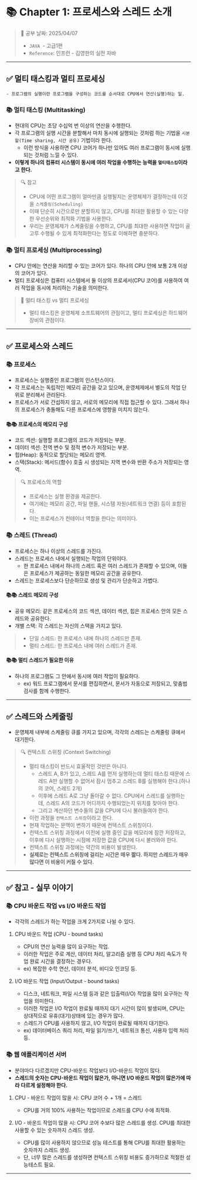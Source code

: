 # 📚 Chapter 1: 프로세스와 스레드 소개

> 📌 공부 날짜: 2025/04/07
> - `JAVA `- 고급1편
> - `Reference`: 인프런 - 김영한의 실전 자바

---

## ✅ 멀티 태스킹과 멀티 프로세싱
    - 프로그램의 실행이란 프로그램을 구성하는 코드를 순서대로 CPU에서 연산(실행)하는 일.

### 📚 멀티 태스킹 (Multitasking)
- 현대의 CPU는 초당 수십억 번 이상의 연산을 수행한다.
- 각 프로그램의 실행 시간을 분할해서 마치 동시에 실행되는 것처럼 하는 기법을 `시분할(Time sharing, 시간 공유)` 기법이라 한다.
  - 이런 방식을 사용하면 CPU 코어가 하나만 있어도 여러 프로그램이 동시에 실행되는 것처럼 느낄 수 있다.
- **이렇게 하나의 컴퓨터 시스템이 동시에 여러 작업을 수행하는 능력을 `멀티태스킹`이라고 한다.**
    
> 🔍 참고
> - CPU에 어떤 프로그램이 얼마만큼 실행될지는 운영체제가 결정하는데 이것을 `스케줄링(Scheduling)`
> - 이때 단순히 시간으로만 분할하지 않고, CPU를 최대한 활용할 수  있는 다양한 우선순위와 최적화 기법을 사용한다.
> - 우리는 운영체제가 스케줄링을 수행하고, CPU를 최대한 사용하면 작업이 골고루 수행될 수 있게 최적화한다는 정도로 이해하면 충분하다.

### 📚 멀티 프로세싱 (Multiprocessing)
- CPU 안에는 연산을 처리할 수 있는 코어가 있다. 하나의 CPU 안에 보통 2개 이상의 코어가 있다.
- 멀티 프로세싱은 컴퓨터 시스템에서 둘 이상의 프로세서(CPU 코어)를 사용하여 여러 작업을 동시에 처리하는 기술을 의미한다.

> 🤔 멀티 태스킹 vs 멀티 프로세싱
> - 멀티 태스킹은 운영체제 소프트웨어의 관점이고, 멀티 프로세싱은 하드웨어 장비의 관점이다.

---

## ✅ 프로세스와 스레드
### 📚 프로세스
- 프로세스는 실행중인 프로그램의 인스턴스이다.
- 각 프로세스는 독립적인 메모리 공간을 갖고 있으며, 운영체제에서 별도의 작업 단위로 분리해서 관리된다.
- 프로세스가 서로 간섭하지 않고, 서로의 메모리에 직접 접근할 수 있다. 그래서 하나의 프로세스가 충돌해도 다른 프로세스에 영향을 미치지 않는다.

#### 📚📚 프로세스의 메모리 구성
- 코드 섹션: 실행할 프로그램의 코드가 저장되는 부분.
- 데이터 섹션: 전역 변수 및 정적 변수가 저장되는 부분.
- 힙(Heap): 동적으로 할당되는 메모리 영역.
- 스택(Stack): 메서드(함수) 호출 시 생성되는 지역 변수와 반환 주소가 저장되는 영역.

> 🔍 프로세스의 역할
> - 프로세스는 실행 환경을 제공한다.
> - 여기에는 메모리 공간, 파일 핸들, 시스템 자원(네트워크 연결) 등이 포함된다.
> - 이는 프로세스가 컨테이너 역할을 한다는 의미이다.

### 📚 스레드 (Thread)
- 프로세스는 하나 이상의 스레드를 가진다.
- 스레드는 프로세스 내에서 실행되는 작업의 단위이다.
  - 한 프로세스 내에서 하나의 스레드 혹은 여러 스레드가 존재할 수 있으며, 이들은 프로세스가 제공하는 동일한 메모리 공간을 공유한다.
- 스레드는 프로세스보다 단순하므로 생성 및 관리가 단순하고 가볍다.

#### 📚📚 스레드 메모리 구성
- 공유 메모리: 같은 프로세스의 코드 섹션, 데이터 섹션, 힙은 프로세스 안의 모든 스레드와 공유한다.
- 개별 스택: 각 스레드는 자신의 스택을 가지고 있다.

> - 단일 스레드: 한 프로세스 내에 하나의 스레드만 존재.
> - 멀티 스레드: 한 프로세스 내에 여러 스레드가 존재.

#### 📚📚 멀티 스레드가 필요한 이유
- 하나의 프로그램도 그 안에서 동시에 여러 작업이 필요하다.
    - ex) 워드 프로그램에서 문서를 편집하면서, 문서가 자동으로 저장되고, 맞춤법 검사를 함께 수행한다.

---

## ✅ 스레드와 스케줄링
- 운영체제 내부에 스케줄링 큐를 가지고 있으며, 각각의 스레드는 스케줄링 큐에서 대기한다.

> 🔍 컨텍스트 스위칭 (Context Switching)
> - 멀티 태스킹이 반드시 효울적인 것만은 아니다.
>   - 스레드 A, B가 있고, 스레드 A를 먼저 실행하는데 멀티 태스킹 때문에 스레드 A만 실행할 수 없어서 잠시 멈추고 스레드 B를 실행해야 한다.(하나의 코어, 스레드 2개)
>   - 이후에 스레드 A로 그냥 돌아갈 수 없다. CPU에서 스레드를 실행하는데, 스레드 A의 코드가 어디까지 수행되었는지 위치를 찾아야 한다.
>   - 그리고 계산하던 변수들의 값을 CPU에 다시 불러들여야 한다.
> - 이런 과정을 `컨텍스트 스위칭`이라고 한다.
> - 현재 작업하는 문맥이 변하기 때문에 컨텍스트 스위칭이다.
> - 컨텍스트 스위칭 과정에서 이전에 실행 중인 값을 메모리에 잠깐 저장하고, 이후에 다시 실행하는 시점에 저장한 값을 CPU에 다시 불러와야 한다.
> - 컨텍스트 스위칭 과정에는 약간의 비용이 발생한다.
> - **실제로는 컨텍스트 스위칭에 걸리는 시간은 매우 짧다. 하지만 스레드가 매우 많다면 이 비용이 커질 수 있다.** 

---

## ✅ 참고 - 실무 이야기
### 📚 CPU 바운드 작업 vs I/O 바운드 작업
  - 각각의 스레드가 하는 작업을 크게 2가지로 나뉠 수 있다.

1. CPU 바운드 작업 (CPU - bound tasks)
    - CPU의 연산 능력을 많이 요구하는 작업.
    - 이러한 작업은 주로 계산, 데이터 처리, 알고리즘 실행 등 CPU 처리 속도가 작업 완료 시간을 결정하는 경우다.
    - ex) 복잡한 수학 연산, 데이터 분석, 비디오 인코딩 등.

2. I/O 바운드 작업 (Input/Output - bound tasks)
    - 디스크, 네트워크, 파일 시스템 등과 같은 입출력(I/O) 작업을 많이 요구하는 작업을 의미한다.
    - 이러한 작업은 I/O 작업이 완료될 때까지 대기 시간이 많이 발생되며, CPU는 상대적으로 유휴(대기)상태에 있는 경우가 많다.
    - 스레드가 CPU를 사용하지 않고, I/O 작업이 완료될 때까지 대기한다.
    - ex) 데이터베이스 쿼리 처리, 파일 읽기/쓰기, 네트워크 통신, 사용자 입력 처리 등.

### 📚 웹 애플리케이션 서버
- 분야마다 다르겠지만 CPU-바운드 작업보다 I/O-바운드 작업이 많다.
- **스레드의 숫자는 CPU-바운드 작업이 많은가, 아니면 I/O 바운드 작업이 많은가에 따라 다르게 설정해야 한다.**

1. CPU - 바운드 작업이 많을 시: CPU 코어 수 + 1개 = 스레드
    - CPU를 거의 100% 사용하는 작업이므로 스레드를 CPU 수에 최적화.

2. I/O - 바운드 작업이 많을 시: CPU 코어 수보다 많은 스레드를 생성. CPU를 최대한 사용할 수 있는 숫자까지 스레드 생성.
    - CPU를 많이 사용하지 않으므로 성능 테스트를 통해 CPU를 최대한 활용하는 숫자까지 스레드 생성.
    - 단, 너무 많은 스레드를 생성하면 컨텍스트 스위칭 비용도 증가하므로 적절한 성능테스트 필요.

---